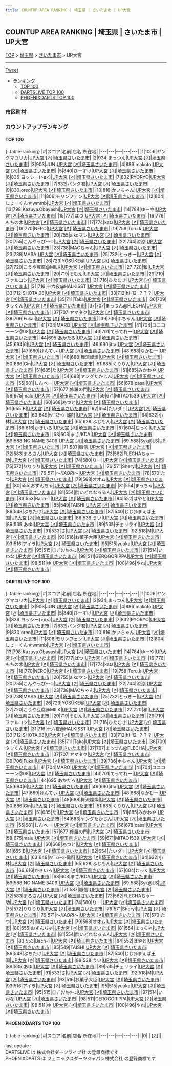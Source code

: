 ```yaml
---
title: COUNTUP AREA RANKING | 埼玉県 | さいたま市 | UP大宮
---
```

## COUNTUP AREA RANKING | 埼玉県 | さいたま市 | UP大宮

[TOP](/darts/rank/) > [埼玉県](/darts/rank/埼玉県/) > [さいたま市](/darts/rank/埼玉県/さいたま市/) > UP大宮

___

<a href="https://twitter.com/share?ref_src=twsrc%5Etfw" data-text="COUNTUP AREA RANKING | 埼玉県さいたま市UP大宮" class="twitter-share-button" data-hashtags="DARTSLIVE,PHOENIXDARTS,darts,ダーツ" data-show-count="false">Tweet</a>

* [ランキング](#カウントアップランキング)
    * [TOP 100](#top-100)
    * [DARTSLIVE TOP 100](#dartslive-top-100)
    * [PHOENIXDARTS TOP 100](#phoenixdarts-top-100)

### 市区町村

<ul>

</ul>

### カウントアップランキング

#### TOP 100



{:.table-ranking}
|#|スコア|名前|店名|所在地|
|---|---|---|---|---|
|1|1006|<span class="rank-name-dl">ヤングマユリカ</span>|<a href="/darts/rank/shops/279e9bc9524fb2ddb21333aee1bd51e4.html">UP大宮</a> <a href="https://search.dartslive.com/jp/shop/279e9bc9524fb2ddb21333aee1bd51e4">[↗]</a>|<a href="/darts/rank/埼玉県/さいたま市">埼玉県さいたま市</a>|
|2|934|<span class="rank-name-dl">まっつん</span>|<a href="/darts/rank/shops/279e9bc9524fb2ddb21333aee1bd51e4.html">UP大宮</a> <a href="https://search.dartslive.com/jp/shop/279e9bc9524fb2ddb21333aee1bd51e4">[↗]</a>|<a href="/darts/rank/埼玉県/さいたま市">埼玉県さいたま市</a>|
|3|903|<span class="rank-name-dl">JUN</span>|<a href="/darts/rank/shops/279e9bc9524fb2ddb21333aee1bd51e4.html">UP大宮</a> <a href="https://search.dartslive.com/jp/shop/279e9bc9524fb2ddb21333aee1bd51e4">[↗]</a>|<a href="/darts/rank/埼玉県/さいたま市">埼玉県さいたま市</a>|
|4|886|<span class="rank-name-dl">makoto</span>|<a href="/darts/rank/shops/279e9bc9524fb2ddb21333aee1bd51e4.html">UP大宮</a> <a href="https://search.dartslive.com/jp/shop/279e9bc9524fb2ddb21333aee1bd51e4">[↗]</a>|<a href="/darts/rank/埼玉県/さいたま市">埼玉県さいたま市</a>|
|5|840|<span class="rank-name-dl">ひーすけ</span>|<a href="/darts/rank/shops/279e9bc9524fb2ddb21333aee1bd51e4.html">UP大宮</a> <a href="https://search.dartslive.com/jp/shop/279e9bc9524fb2ddb21333aee1bd51e4">[↗]</a>|<a href="/darts/rank/埼玉県/さいたま市">埼玉県さいたま市</a>|
|6|836|<span class="rank-name-dl">ヨッシー(&gt;д&lt;)</span>|<a href="/darts/rank/shops/279e9bc9524fb2ddb21333aee1bd51e4.html">UP大宮</a> <a href="https://search.dartslive.com/jp/shop/279e9bc9524fb2ddb21333aee1bd51e4">[↗]</a>|<a href="/darts/rank/埼玉県/さいたま市">埼玉県さいたま市</a>|
|7|832|<span class="rank-name-dl">RYORYO</span>|<a href="/darts/rank/shops/279e9bc9524fb2ddb21333aee1bd51e4.html">UP大宮</a> <a href="https://search.dartslive.com/jp/shop/279e9bc9524fb2ddb21333aee1bd51e4">[↗]</a>|<a href="/darts/rank/埼玉県/さいたま市">埼玉県さいたま市</a>|
|7|832|<span class="rank-name-dl">パンダ君</span>|<a href="/darts/rank/shops/279e9bc9524fb2ddb21333aee1bd51e4.html">UP大宮</a> <a href="https://search.dartslive.com/jp/shop/279e9bc9524fb2ddb21333aee1bd51e4">[↗]</a>|<a href="/darts/rank/埼玉県/さいたま市">埼玉県さいたま市</a>|
|9|830|<span class="rank-name-dl">oreo</span>|<a href="/darts/rank/shops/279e9bc9524fb2ddb21333aee1bd51e4.html">UP大宮</a> <a href="https://search.dartslive.com/jp/shop/279e9bc9524fb2ddb21333aee1bd51e4">[↗]</a>|<a href="/darts/rank/埼玉県/さいたま市">埼玉県さいたま市</a>|
|10|816|<span class="rank-name-dl">かいちゃん</span>|<a href="/darts/rank/shops/279e9bc9524fb2ddb21333aee1bd51e4.html">UP大宮</a> <a href="https://search.dartslive.com/jp/shop/279e9bc9524fb2ddb21333aee1bd51e4">[↗]</a>|<a href="/darts/rank/埼玉県/さいたま市">埼玉県さいたま市</a>|
|11|806|<span class="rank-name-dl">モリンフェン</span>|<a href="/darts/rank/shops/279e9bc9524fb2ddb21333aee1bd51e4.html">UP大宮</a> <a href="https://search.dartslive.com/jp/shop/279e9bc9524fb2ddb21333aee1bd51e4">[↗]</a>|<a href="/darts/rank/埼玉県/さいたま市">埼玉県さいたま市</a>|
|12|804|<span class="rank-name-dl">しょーくん☆wmmb</span>|<a href="/darts/rank/shops/279e9bc9524fb2ddb21333aee1bd51e4.html">UP大宮</a> <a href="https://search.dartslive.com/jp/shop/279e9bc9524fb2ddb21333aee1bd51e4">[↗]</a>|<a href="/darts/rank/埼玉県/さいたま市">埼玉県さいたま市</a>|
|13|798|<span class="rank-name-dl">Kazuya.Obayashi</span>|<a href="/darts/rank/shops/279e9bc9524fb2ddb21333aee1bd51e4.html">UP大宮</a> <a href="https://search.dartslive.com/jp/shop/279e9bc9524fb2ddb21333aee1bd51e4">[↗]</a>|<a href="/darts/rank/埼玉県/さいたま市">埼玉県さいたま市</a>|
|14|784|<span class="rank-name-dl">ゆーや</span>|<a href="/darts/rank/shops/279e9bc9524fb2ddb21333aee1bd51e4.html">UP大宮</a> <a href="https://search.dartslive.com/jp/shop/279e9bc9524fb2ddb21333aee1bd51e4">[↗]</a>|<a href="/darts/rank/埼玉県/さいたま市">埼玉県さいたま市</a>|
|15|777|<span class="rank-name-dl">ばつ</span>|<a href="/darts/rank/shops/279e9bc9524fb2ddb21333aee1bd51e4.html">UP大宮</a> <a href="https://search.dartslive.com/jp/shop/279e9bc9524fb2ddb21333aee1bd51e4">[↗]</a>|<a href="/darts/rank/埼玉県/さいたま市">埼玉県さいたま市</a>|
|16|776|<span class="rank-name-dl">もちの木</span>|<a href="/darts/rank/shops/279e9bc9524fb2ddb21333aee1bd51e4.html">UP大宮</a> <a href="https://search.dartslive.com/jp/shop/279e9bc9524fb2ddb21333aee1bd51e4">[↗]</a>|<a href="/darts/rank/埼玉県/さいたま市">埼玉県さいたま市</a>|
|17|774|<span class="rank-name-dl">kata</span>|<a href="/darts/rank/shops/279e9bc9524fb2ddb21333aee1bd51e4.html">UP大宮</a> <a href="https://search.dartslive.com/jp/shop/279e9bc9524fb2ddb21333aee1bd51e4">[↗]</a>|<a href="/darts/rank/埼玉県/さいたま市">埼玉県さいたま市</a>|
|18|770|<span class="rank-name-dl">NERO</span>|<a href="/darts/rank/shops/279e9bc9524fb2ddb21333aee1bd51e4.html">UP大宮</a> <a href="https://search.dartslive.com/jp/shop/279e9bc9524fb2ddb21333aee1bd51e4">[↗]</a>|<a href="/darts/rank/埼玉県/さいたま市">埼玉県さいたま市</a>|
|19|758|<span class="rank-name-dl">Toru.k</span>|<a href="/darts/rank/shops/279e9bc9524fb2ddb21333aee1bd51e4.html">UP大宮</a> <a href="https://search.dartslive.com/jp/shop/279e9bc9524fb2ddb21333aee1bd51e4">[↗]</a>|<a href="/darts/rank/埼玉県/さいたま市">埼玉県さいたま市</a>|
|20|755|<span class="rank-name-dl">aikoマン</span>|<a href="/darts/rank/shops/279e9bc9524fb2ddb21333aee1bd51e4.html">UP大宮</a> <a href="https://search.dartslive.com/jp/shop/279e9bc9524fb2ddb21333aee1bd51e4">[↗]</a>|<a href="/darts/rank/埼玉県/さいたま市">埼玉県さいたま市</a>|
|20|755|<span class="rank-name-dl">こんやっぴ〜✩</span>|<a href="/darts/rank/shops/279e9bc9524fb2ddb21333aee1bd51e4.html">UP大宮</a> <a href="https://search.dartslive.com/jp/shop/279e9bc9524fb2ddb21333aee1bd51e4">[↗]</a>|<a href="/darts/rank/埼玉県/さいたま市">埼玉県さいたま市</a>|
|22|744|<span class="rank-name-dl">涼涼</span>|<a href="/darts/rank/shops/279e9bc9524fb2ddb21333aee1bd51e4.html">UP大宮</a> <a href="https://search.dartslive.com/jp/shop/279e9bc9524fb2ddb21333aee1bd51e4">[↗]</a>|<a href="/darts/rank/埼玉県/さいたま市">埼玉県さいたま市</a>|
|23|738|<span class="rank-name-dl">MACちゃん</span>|<a href="/darts/rank/shops/279e9bc9524fb2ddb21333aee1bd51e4.html">UP大宮</a> <a href="https://search.dartslive.com/jp/shop/279e9bc9524fb2ddb21333aee1bd51e4">[↗]</a>|<a href="/darts/rank/埼玉県/さいたま市">埼玉県さいたま市</a>|
|23|738|<span class="rank-name-dl">MASA</span>|<a href="/darts/rank/shops/279e9bc9524fb2ddb21333aee1bd51e4.html">UP大宮</a> <a href="https://search.dartslive.com/jp/shop/279e9bc9524fb2ddb21333aee1bd51e4">[↗]</a>|<a href="/darts/rank/埼玉県/さいたま市">埼玉県さいたま市</a>|
|25|732|<span class="rank-name-dl">とっきー</span>|<a href="/darts/rank/shops/279e9bc9524fb2ddb21333aee1bd51e4.html">UP大宮</a> <a href="https://search.dartslive.com/jp/shop/279e9bc9524fb2ddb21333aee1bd51e4">[↗]</a>|<a href="/darts/rank/埼玉県/さいたま市">埼玉県さいたま市</a>|
|26|723|<span class="rank-name-dl">YÖSÜKE@</span>|<a href="/darts/rank/shops/279e9bc9524fb2ddb21333aee1bd51e4.html">UP大宮</a> <a href="https://search.dartslive.com/jp/shop/279e9bc9524fb2ddb21333aee1bd51e4">[↗]</a>|<a href="/darts/rank/埼玉県/さいたま市">埼玉県さいたま市</a>|
|27|720|<span class="rank-name-dl">こうや豆腐@MILK</span>|<a href="/darts/rank/shops/279e9bc9524fb2ddb21333aee1bd51e4.html">UP大宮</a> <a href="https://search.dartslive.com/jp/shop/279e9bc9524fb2ddb21333aee1bd51e4">[↗]</a>|<a href="/darts/rank/埼玉県/さいたま市">埼玉県さいたま市</a>|
|27|720|<span class="rank-name-dl">和</span>|<a href="/darts/rank/shops/279e9bc9524fb2ddb21333aee1bd51e4.html">UP大宮</a> <a href="https://search.dartslive.com/jp/shop/279e9bc9524fb2ddb21333aee1bd51e4">[↗]</a>|<a href="/darts/rank/埼玉県/さいたま市">埼玉県さいたま市</a>|
|29|719|<span class="rank-name-dl">そむん</span>|<a href="/darts/rank/shops/279e9bc9524fb2ddb21333aee1bd51e4.html">UP大宮</a> <a href="https://search.dartslive.com/jp/shop/279e9bc9524fb2ddb21333aee1bd51e4">[↗]</a>|<a href="/darts/rank/埼玉県/さいたま市">埼玉県さいたま市</a>|
|29|719|<span class="rank-name-dl">ファルコン</span>|<a href="/darts/rank/shops/279e9bc9524fb2ddb21333aee1bd51e4.html">UP大宮</a> <a href="https://search.dartslive.com/jp/shop/279e9bc9524fb2ddb21333aee1bd51e4">[↗]</a>|<a href="/darts/rank/埼玉県/さいたま市">埼玉県さいたま市</a>|
|31|716|<span class="rank-name-dl">ひたむき</span>|<a href="/darts/rank/shops/279e9bc9524fb2ddb21333aee1bd51e4.html">UP大宮</a> <a href="https://search.dartslive.com/jp/shop/279e9bc9524fb2ddb21333aee1bd51e4">[↗]</a>|<a href="/darts/rank/埼玉県/さいたま市">埼玉県さいたま市</a>|
|31|716|<span class="rank-name-dl">十六夜@HALKISST</span>|<a href="/darts/rank/shops/279e9bc9524fb2ddb21333aee1bd51e4.html">UP大宮</a> <a href="https://search.dartslive.com/jp/shop/279e9bc9524fb2ddb21333aee1bd51e4">[↗]</a>|<a href="/darts/rank/埼玉県/さいたま市">埼玉県さいたま市</a>|
|33|712|<span class="rank-name-dl">SHOTA.08</span>|<a href="/darts/rank/shops/279e9bc9524fb2ddb21333aee1bd51e4.html">UP大宮</a> <a href="https://search.dartslive.com/jp/shop/279e9bc9524fb2ddb21333aee1bd51e4">[↗]</a>|<a href="/darts/rank/埼玉県/さいたま市">埼玉県さいたま市</a>|
|33|712|<span class="rank-name-dl">hI-12-？？？</span>|<a href="/darts/rank/shops/279e9bc9524fb2ddb21333aee1bd51e4.html">UP大宮</a> <a href="https://search.dartslive.com/jp/shop/279e9bc9524fb2ddb21333aee1bd51e4">[↗]</a>|<a href="/darts/rank/埼玉県/さいたま市">埼玉県さいたま市</a>|
|35|711|<span class="rank-name-dl">Taka</span>|<a href="/darts/rank/shops/279e9bc9524fb2ddb21333aee1bd51e4.html">UP大宮</a> <a href="https://search.dartslive.com/jp/shop/279e9bc9524fb2ddb21333aee1bd51e4">[↗]</a>|<a href="/darts/rank/埼玉県/さいたま市">埼玉県さいたま市</a>|
|36|709|<span class="rank-name-dl">タッくん</span>|<a href="/darts/rank/shops/279e9bc9524fb2ddb21333aee1bd51e4.html">UP大宮</a> <a href="https://search.dartslive.com/jp/shop/279e9bc9524fb2ddb21333aee1bd51e4">[↗]</a>|<a href="/darts/rank/埼玉県/さいたま市">埼玉県さいたま市</a>|
|37|707|<span class="rank-name-dl">まっつん@FLECHA</span>|<a href="/darts/rank/shops/279e9bc9524fb2ddb21333aee1bd51e4.html">UP大宮</a> <a href="https://search.dartslive.com/jp/shop/279e9bc9524fb2ddb21333aee1bd51e4">[↗]</a>|<a href="/darts/rank/埼玉県/さいたま市">埼玉県さいたま市</a>|
|37|707|<span class="rank-name-dl">ヤマタク</span>|<a href="/darts/rank/shops/279e9bc9524fb2ddb21333aee1bd51e4.html">UP大宮</a> <a href="https://search.dartslive.com/jp/shop/279e9bc9524fb2ddb21333aee1bd51e4">[↗]</a>|<a href="/darts/rank/埼玉県/さいたま市">埼玉県さいたま市</a>|
|39|706|<span class="rank-name-dl">Fukai</span>|<a href="/darts/rank/shops/279e9bc9524fb2ddb21333aee1bd51e4.html">UP大宮</a> <a href="https://search.dartslive.com/jp/shop/279e9bc9524fb2ddb21333aee1bd51e4">[↗]</a>|<a href="/darts/rank/埼玉県/さいたま市">埼玉県さいたま市</a>|
|39|706|<span class="rank-name-dl">ホちゃん</span>|<a href="/darts/rank/shops/279e9bc9524fb2ddb21333aee1bd51e4.html">UP大宮</a> <a href="https://search.dartslive.com/jp/shop/279e9bc9524fb2ddb21333aee1bd51e4">[↗]</a>|<a href="/darts/rank/埼玉県/さいたま市">埼玉県さいたま市</a>|
|41|704|<span class="rank-name-dl">MARO</span>|<a href="/darts/rank/shops/279e9bc9524fb2ddb21333aee1bd51e4.html">UP大宮</a> <a href="https://search.dartslive.com/jp/shop/279e9bc9524fb2ddb21333aee1bd51e4">[↗]</a>|<a href="/darts/rank/埼玉県/さいたま市">埼玉県さいたま市</a>|
|41|704|<span class="rank-name-dl">ユニコーーン@08</span>|<a href="/darts/rank/shops/279e9bc9524fb2ddb21333aee1bd51e4.html">UP大宮</a> <a href="https://search.dartslive.com/jp/shop/279e9bc9524fb2ddb21333aee1bd51e4">[↗]</a>|<a href="/darts/rank/埼玉県/さいたま市">埼玉県さいたま市</a>|
|43|701|<span class="rank-name-dl">てってれー</span>|<a href="/darts/rank/shops/279e9bc9524fb2ddb21333aee1bd51e4.html">UP大宮</a> <a href="https://search.dartslive.com/jp/shop/279e9bc9524fb2ddb21333aee1bd51e4">[↗]</a>|<a href="/darts/rank/埼玉県/さいたま市">埼玉県さいたま市</a>|
|44|695|<span class="rank-name-dl">あかたろ</span>|<a href="/darts/rank/shops/279e9bc9524fb2ddb21333aee1bd51e4.html">UP大宮</a> <a href="https://search.dartslive.com/jp/shop/279e9bc9524fb2ddb21333aee1bd51e4">[↗]</a>|<a href="/darts/rank/埼玉県/さいたま市">埼玉県さいたま市</a>|
|45|694|<span class="rank-name-dl">6</span>|<a href="/darts/rank/shops/279e9bc9524fb2ddb21333aee1bd51e4.html">UP大宮</a> <a href="https://search.dartslive.com/jp/shop/279e9bc9524fb2ddb21333aee1bd51e4">[↗]</a>|<a href="/darts/rank/埼玉県/さいたま市">埼玉県さいたま市</a>|
|46|690|<span class="rank-name-dl">itta</span>|<a href="/darts/rank/shops/279e9bc9524fb2ddb21333aee1bd51e4.html">UP大宮</a> <a href="https://search.dartslive.com/jp/shop/279e9bc9524fb2ddb21333aee1bd51e4">[↗]</a>|<a href="/darts/rank/埼玉県/さいたま市">埼玉県さいたま市</a>|
|47|689|<span class="rank-name-dl">けんてぃ</span>|<a href="/darts/rank/shops/279e9bc9524fb2ddb21333aee1bd51e4.html">UP大宮</a> <a href="https://search.dartslive.com/jp/shop/279e9bc9524fb2ddb21333aee1bd51e4">[↗]</a>|<a href="/darts/rank/埼玉県/さいたま市">埼玉県さいたま市</a>|
|48|688|<span class="rank-name-dl">なかむー</span>|<a href="/darts/rank/shops/279e9bc9524fb2ddb21333aee1bd51e4.html">UP大宮</a> <a href="https://search.dartslive.com/jp/shop/279e9bc9524fb2ddb21333aee1bd51e4">[↗]</a>|<a href="/darts/rank/埼玉県/さいたま市">埼玉県さいたま市</a>|
|48|688|<span class="rank-name-dl">舞流燦燦</span>|<a href="/darts/rank/shops/279e9bc9524fb2ddb21333aee1bd51e4.html">UP大宮</a> <a href="https://search.dartslive.com/jp/shop/279e9bc9524fb2ddb21333aee1bd51e4">[↗]</a>|<a href="/darts/rank/埼玉県/さいたま市">埼玉県さいたま市</a>|
|50|686|<span class="rank-name-dl">Gin</span>|<a href="/darts/rank/shops/279e9bc9524fb2ddb21333aee1bd51e4.html">UP大宮</a> <a href="https://search.dartslive.com/jp/shop/279e9bc9524fb2ddb21333aee1bd51e4">[↗]</a>|<a href="/darts/rank/埼玉県/さいたま市">埼玉県さいたま市</a>|
|51|685|<span class="rank-name-dl">くりりん</span>|<a href="/darts/rank/shops/279e9bc9524fb2ddb21333aee1bd51e4.html">UP大宮</a> <a href="https://search.dartslive.com/jp/shop/279e9bc9524fb2ddb21333aee1bd51e4">[↗]</a>|<a href="/darts/rank/埼玉県/さいたま市">埼玉県さいたま市</a>|
|51|685|<span class="rank-name-dl">た</span>|<a href="/darts/rank/shops/279e9bc9524fb2ddb21333aee1bd51e4.html">UP大宮</a> <a href="https://search.dartslive.com/jp/shop/279e9bc9524fb2ddb21333aee1bd51e4">[↗]</a>|<a href="/darts/rank/埼玉県/さいたま市">埼玉県さいたま市</a>|
|51|685|<span class="rank-name-dl">みかわや</span>|<a href="/darts/rank/shops/279e9bc9524fb2ddb21333aee1bd51e4.html">UP大宮</a> <a href="https://search.dartslive.com/jp/shop/279e9bc9524fb2ddb21333aee1bd51e4">[↗]</a>|<a href="/darts/rank/埼玉県/さいたま市">埼玉県さいたま市</a>|
|54|683|<span class="rank-name-dl">ヤングたかじん</span>|<a href="/darts/rank/shops/279e9bc9524fb2ddb21333aee1bd51e4.html">UP大宮</a> <a href="https://search.dartslive.com/jp/shop/279e9bc9524fb2ddb21333aee1bd51e4">[↗]</a>|<a href="/darts/rank/埼玉県/さいたま市">埼玉県さいたま市</a>|
|55|681|<span class="rank-name-dl">しんべー</span>|<a href="/darts/rank/shops/279e9bc9524fb2ddb21333aee1bd51e4.html">UP大宮</a> <a href="https://search.dartslive.com/jp/shop/279e9bc9524fb2ddb21333aee1bd51e4">[↗]</a>|<a href="/darts/rank/埼玉県/さいたま市">埼玉県さいたま市</a>|
|56|678|<span class="rank-name-dl">casai</span>|<a href="/darts/rank/shops/279e9bc9524fb2ddb21333aee1bd51e4.html">UP大宮</a> <a href="https://search.dartslive.com/jp/shop/279e9bc9524fb2ddb21333aee1bd51e4">[↗]</a>|<a href="/darts/rank/埼玉県/さいたま市">埼玉県さいたま市</a>|
|57|677|<span class="rank-name-dl">修羅の門</span>|<a href="/darts/rank/shops/279e9bc9524fb2ddb21333aee1bd51e4.html">UP大宮</a> <a href="https://search.dartslive.com/jp/shop/279e9bc9524fb2ddb21333aee1bd51e4">[↗]</a>|<a href="/darts/rank/埼玉県/さいたま市">埼玉県さいたま市</a>|
|58|675|<span class="rank-name-dl">malu</span>|<a href="/darts/rank/shops/279e9bc9524fb2ddb21333aee1bd51e4.html">UP大宮</a> <a href="https://search.dartslive.com/jp/shop/279e9bc9524fb2ddb21333aee1bd51e4">[↗]</a>|<a href="/darts/rank/埼玉県/さいたま市">埼玉県さいたま市</a>|
|59|671|<span class="rank-name-dl">MITAO1539</span>|<a href="/darts/rank/shops/279e9bc9524fb2ddb21333aee1bd51e4.html">UP大宮</a> <a href="https://search.dartslive.com/jp/shop/279e9bc9524fb2ddb21333aee1bd51e4">[↗]</a>|<a href="/darts/rank/埼玉県/さいたま市">埼玉県さいたま市</a>|
|60|668|<span class="rank-name-dl">あつと</span>|<a href="/darts/rank/shops/279e9bc9524fb2ddb21333aee1bd51e4.html">UP大宮</a> <a href="https://search.dartslive.com/jp/shop/279e9bc9524fb2ddb21333aee1bd51e4">[↗]</a>|<a href="/darts/rank/埼玉県/さいたま市">埼玉県さいたま市</a>|
|61|655|<span class="rank-name-dl">B</span>|<a href="/darts/rank/shops/279e9bc9524fb2ddb21333aee1bd51e4.html">UP大宮</a> <a href="https://search.dartslive.com/jp/shop/279e9bc9524fb2ddb21333aee1bd51e4">[↗]</a>|<a href="/darts/rank/埼玉県/さいたま市">埼玉県さいたま市</a>|
|62|654|<span class="rank-name-dl">たいダ！</span>|<a href="/darts/rank/shops/279e9bc9524fb2ddb21333aee1bd51e4.html">UP大宮</a> <a href="https://search.dartslive.com/jp/shop/279e9bc9524fb2ddb21333aee1bd51e4">[↗]</a>|<a href="/darts/rank/埼玉県/さいたま市">埼玉県さいたま市</a>|
|63|649|<span class="rank-name-dl">ｾﾊﾞｽﾁｬﾝ-酩酊</span>|<a href="/darts/rank/shops/279e9bc9524fb2ddb21333aee1bd51e4.html">UP大宮</a> <a href="https://search.dartslive.com/jp/shop/279e9bc9524fb2ddb21333aee1bd51e4">[↗]</a>|<a href="/darts/rank/埼玉県/さいたま市">埼玉県さいたま市</a>|
|64|632|<span class="rank-name-dl">小林</span>|<a href="/darts/rank/shops/279e9bc9524fb2ddb21333aee1bd51e4.html">UP大宮</a> <a href="https://search.dartslive.com/jp/shop/279e9bc9524fb2ddb21333aee1bd51e4">[↗]</a>|<a href="/darts/rank/埼玉県/さいたま市">埼玉県さいたま市</a>|
|65|628|<span class="rank-name-dl">ふじもん</span>|<a href="/darts/rank/shops/279e9bc9524fb2ddb21333aee1bd51e4.html">UP大宮</a> <a href="https://search.dartslive.com/jp/shop/279e9bc9524fb2ddb21333aee1bd51e4">[↗]</a>|<a href="/darts/rank/埼玉県/さいたま市">埼玉県さいたま市</a>|
|66|616|<span class="rank-name-dl">かきいろ</span>|<a href="/darts/rank/shops/279e9bc9524fb2ddb21333aee1bd51e4.html">UP大宮</a> <a href="https://search.dartslive.com/jp/shop/279e9bc9524fb2ddb21333aee1bd51e4">[↗]</a>|<a href="/darts/rank/埼玉県/さいたま市">埼玉県さいたま市</a>|
|67|604|<span class="rank-name-dl">むっく</span>|<a href="/darts/rank/shops/279e9bc9524fb2ddb21333aee1bd51e4.html">UP大宮</a> <a href="https://search.dartslive.com/jp/shop/279e9bc9524fb2ddb21333aee1bd51e4">[↗]</a>|<a href="/darts/rank/埼玉県/さいたま市">埼玉県さいたま市</a>|
|68|603|<span class="rank-name-dl">まさ/KDA</span>|<a href="/darts/rank/shops/279e9bc9524fb2ddb21333aee1bd51e4.html">UP大宮</a> <a href="https://search.dartslive.com/jp/shop/279e9bc9524fb2ddb21333aee1bd51e4">[↗]</a>|<a href="/darts/rank/埼玉県/さいたま市">埼玉県さいたま市</a>|
|69|588|<span class="rank-name-dl">NO NAME 3409</span>|<a href="/darts/rank/shops/279e9bc9524fb2ddb21333aee1bd51e4.html">UP大宮</a> <a href="https://search.dartslive.com/jp/shop/279e9bc9524fb2ddb21333aee1bd51e4">[↗]</a>|<a href="/darts/rank/埼玉県/さいたま市">埼玉県さいたま市</a>|
|69|588|<span class="rank-name-dl">Syk@LS</span>|<a href="/darts/rank/shops/279e9bc9524fb2ddb21333aee1bd51e4.html">UP大宮</a> <a href="https://search.dartslive.com/jp/shop/279e9bc9524fb2ddb21333aee1bd51e4">[↗]</a>|<a href="/darts/rank/埼玉県/さいたま市">埼玉県さいたま市</a>|
|71|587|<span class="rank-name-dl">糠信</span>|<a href="/darts/rank/shops/279e9bc9524fb2ddb21333aee1bd51e4.html">UP大宮</a> <a href="https://search.dartslive.com/jp/shop/279e9bc9524fb2ddb21333aee1bd51e4">[↗]</a>|<a href="/darts/rank/埼玉県/さいたま市">埼玉県さいたま市</a>|
|72|583|<span class="rank-name-dl">まろさん</span>|<a href="/darts/rank/shops/279e9bc9524fb2ddb21333aee1bd51e4.html">UP大宮</a> <a href="https://search.dartslive.com/jp/shop/279e9bc9524fb2ddb21333aee1bd51e4">[↗]</a>|<a href="/darts/rank/埼玉県/さいたま市">埼玉県さいたま市</a>|
|73|582|<span class="rank-name-dl">FLECHAちゃー助</span>|<a href="/darts/rank/shops/279e9bc9524fb2ddb21333aee1bd51e4.html">UP大宮</a> <a href="https://search.dartslive.com/jp/shop/279e9bc9524fb2ddb21333aee1bd51e4">[↗]</a>|<a href="/darts/rank/埼玉県/さいたま市">埼玉県さいたま市</a>|
|74|580|<span class="rank-name-dl">りー</span>|<a href="/darts/rank/shops/279e9bc9524fb2ddb21333aee1bd51e4.html">UP大宮</a> <a href="https://search.dartslive.com/jp/shop/279e9bc9524fb2ddb21333aee1bd51e4">[↗]</a>|<a href="/darts/rank/埼玉県/さいたま市">埼玉県さいたま市</a>|
|75|572|<span class="rank-name-dl">りりりり</span>|<a href="/darts/rank/shops/279e9bc9524fb2ddb21333aee1bd51e4.html">UP大宮</a> <a href="https://search.dartslive.com/jp/shop/279e9bc9524fb2ddb21333aee1bd51e4">[↗]</a>|<a href="/darts/rank/埼玉県/さいたま市">埼玉県さいたま市</a>|
|76|571|<span class="rank-name-dl">Sheryl</span>|<a href="/darts/rank/shops/279e9bc9524fb2ddb21333aee1bd51e4.html">UP大宮</a> <a href="https://search.dartslive.com/jp/shop/279e9bc9524fb2ddb21333aee1bd51e4">[↗]</a>|<a href="/darts/rank/埼玉県/さいたま市">埼玉県さいたま市</a>|
|76|571|<span class="rank-name-dl">～*KAORI*～</span>|<a href="/darts/rank/shops/279e9bc9524fb2ddb21333aee1bd51e4.html">UP大宮</a> <a href="https://search.dartslive.com/jp/shop/279e9bc9524fb2ddb21333aee1bd51e4">[↗]</a>|<a href="/darts/rank/埼玉県/さいたま市">埼玉県さいたま市</a>|
|78|570|<span class="rank-name-dl">たつ</span>|<a href="/darts/rank/shops/279e9bc9524fb2ddb21333aee1bd51e4.html">UP大宮</a> <a href="https://search.dartslive.com/jp/shop/279e9bc9524fb2ddb21333aee1bd51e4">[↗]</a>|<a href="/darts/rank/埼玉県/さいたま市">埼玉県さいたま市</a>|
|79|568|<span class="rank-name-dl">オオム</span>|<a href="/darts/rank/shops/279e9bc9524fb2ddb21333aee1bd51e4.html">UP大宮</a> <a href="https://search.dartslive.com/jp/shop/279e9bc9524fb2ddb21333aee1bd51e4">[↗]</a>|<a href="/darts/rank/埼玉県/さいたま市">埼玉県さいたま市</a>|
|80|555|<span class="rank-name-dl">おずんちゃ</span>|<a href="/darts/rank/shops/279e9bc9524fb2ddb21333aee1bd51e4.html">UP大宮</a> <a href="https://search.dartslive.com/jp/shop/279e9bc9524fb2ddb21333aee1bd51e4">[↗]</a>|<a href="/darts/rank/埼玉県/さいたま市">埼玉県さいたま市</a>|
|81|554|<span class="rank-name-dl">まっちゃ</span>|<a href="/darts/rank/shops/279e9bc9524fb2ddb21333aee1bd51e4.html">UP大宮</a> <a href="https://search.dartslive.com/jp/shop/279e9bc9524fb2ddb21333aee1bd51e4">[↗]</a>|<a href="/darts/rank/埼玉県/さいたま市">埼玉県さいたま市</a>|
|81|554|<span class="rank-name-dl">酔いどれなるるん</span>|<a href="/darts/rank/shops/279e9bc9524fb2ddb21333aee1bd51e4.html">UP大宮</a> <a href="https://search.dartslive.com/jp/shop/279e9bc9524fb2ddb21333aee1bd51e4">[↗]</a>|<a href="/darts/rank/埼玉県/さいたま市">埼玉県さいたま市</a>|
|83|553|<span class="rank-name-dl">Bach-T</span>|<a href="/darts/rank/shops/279e9bc9524fb2ddb21333aee1bd51e4.html">UP大宮</a> <a href="https://search.dartslive.com/jp/shop/279e9bc9524fb2ddb21333aee1bd51e4">[↗]</a>|<a href="/darts/rank/埼玉県/さいたま市">埼玉県さいたま市</a>|
|84|552|<span class="rank-name-dl">はやと</span>|<a href="/darts/rank/shops/279e9bc9524fb2ddb21333aee1bd51e4.html">UP大宮</a> <a href="https://search.dartslive.com/jp/shop/279e9bc9524fb2ddb21333aee1bd51e4">[↗]</a>|<a href="/darts/rank/埼玉県/さいたま市">埼玉県さいたま市</a>|
|85|549|<span class="rank-name-dl">TAISHI</span>|<a href="/darts/rank/shops/279e9bc9524fb2ddb21333aee1bd51e4.html">UP大宮</a> <a href="https://search.dartslive.com/jp/shop/279e9bc9524fb2ddb21333aee1bd51e4">[↗]</a>|<a href="/darts/rank/埼玉県/さいたま市">埼玉県さいたま市</a>|
|86|548|<span class="rank-name-dl">ぶちたけ</span>|<a href="/darts/rank/shops/279e9bc9524fb2ddb21333aee1bd51e4.html">UP大宮</a> <a href="https://search.dartslive.com/jp/shop/279e9bc9524fb2ddb21333aee1bd51e4">[↗]</a>|<a href="/darts/rank/埼玉県/さいたま市">埼玉県さいたま市</a>|
|87|540|<span class="rank-name-dl">じじ@まえば王国</span>|<a href="/darts/rank/shops/279e9bc9524fb2ddb21333aee1bd51e4.html">UP大宮</a> <a href="https://search.dartslive.com/jp/shop/279e9bc9524fb2ddb21333aee1bd51e4">[↗]</a>|<a href="/darts/rank/埼玉県/さいたま市">埼玉県さいたま市</a>|
|88|538|<span class="rank-name-dl">うい</span>|<a href="/darts/rank/shops/279e9bc9524fb2ddb21333aee1bd51e4.html">UP大宮</a> <a href="https://search.dartslive.com/jp/shop/279e9bc9524fb2ddb21333aee1bd51e4">[↗]</a>|<a href="/darts/rank/埼玉県/さいたま市">埼玉県さいたま市</a>|
|89|535|<span class="rank-name-dl">あゆ</span>|<a href="/darts/rank/shops/279e9bc9524fb2ddb21333aee1bd51e4.html">UP大宮</a> <a href="https://search.dartslive.com/jp/shop/279e9bc9524fb2ddb21333aee1bd51e4">[↗]</a>|<a href="/darts/rank/埼玉県/さいたま市">埼玉県さいたま市</a>|
|89|535|<span class="rank-name-dl">チェリライ</span>|<a href="/darts/rank/shops/279e9bc9524fb2ddb21333aee1bd51e4.html">UP大宮</a> <a href="https://search.dartslive.com/jp/shop/279e9bc9524fb2ddb21333aee1bd51e4">[↗]</a>|<a href="/darts/rank/埼玉県/さいたま市">埼玉県さいたま市</a>|
|91|533|<span class="rank-name-dl">さ</span>|<a href="/darts/rank/shops/279e9bc9524fb2ddb21333aee1bd51e4.html">UP大宮</a> <a href="https://search.dartslive.com/jp/shop/279e9bc9524fb2ddb21333aee1bd51e4">[↗]</a>|<a href="/darts/rank/埼玉県/さいたま市">埼玉県さいたま市</a>|
|92|518|<span class="rank-name-dl">M</span>|<a href="/darts/rank/shops/279e9bc9524fb2ddb21333aee1bd51e4.html">UP大宮</a> <a href="https://search.dartslive.com/jp/shop/279e9bc9524fb2ddb21333aee1bd51e4">[↗]</a>|<a href="/darts/rank/埼玉県/さいたま市">埼玉県さいたま市</a>|
|93|516|<span class="rank-name-dl">お菓子大臣</span>|<a href="/darts/rank/shops/279e9bc9524fb2ddb21333aee1bd51e4.html">UP大宮</a> <a href="https://search.dartslive.com/jp/shop/279e9bc9524fb2ddb21333aee1bd51e4">[↗]</a>|<a href="/darts/rank/埼玉県/さいたま市">埼玉県さいたま市</a>|
|93|516|<span class="rank-name-dl">アイラ</span>|<a href="/darts/rank/shops/279e9bc9524fb2ddb21333aee1bd51e4.html">UP大宮</a> <a href="https://search.dartslive.com/jp/shop/279e9bc9524fb2ddb21333aee1bd51e4">[↗]</a>|<a href="/darts/rank/埼玉県/さいたま市">埼玉県さいたま市</a>|
|95|515|<span class="rank-name-dl">yuuka</span>|<a href="/darts/rank/shops/279e9bc9524fb2ddb21333aee1bd51e4.html">UP大宮</a> <a href="https://search.dartslive.com/jp/shop/279e9bc9524fb2ddb21333aee1bd51e4">[↗]</a>|<a href="/darts/rank/埼玉県/さいたま市">埼玉県さいたま市</a>|
|95|515|<span class="rank-name-dl">◎ﾌﾞﾀﾉｶｯｸｰﾆ</span>|<a href="/darts/rank/shops/279e9bc9524fb2ddb21333aee1bd51e4.html">UP大宮</a> <a href="https://search.dartslive.com/jp/shop/279e9bc9524fb2ddb21333aee1bd51e4">[↗]</a>|<a href="/darts/rank/埼玉県/さいたま市">埼玉県さいたま市</a>|
|97|514|<span class="rank-name-dl">いわな</span>|<a href="/darts/rank/shops/279e9bc9524fb2ddb21333aee1bd51e4.html">UP大宮</a> <a href="https://search.dartslive.com/jp/shop/279e9bc9524fb2ddb21333aee1bd51e4">[↗]</a>|<a href="/darts/rank/埼玉県/さいたま市">埼玉県さいたま市</a>|
|98|511|<span class="rank-name-dl">GEROGORIPPA</span>|<a href="/darts/rank/shops/279e9bc9524fb2ddb21333aee1bd51e4.html">UP大宮</a> <a href="https://search.dartslive.com/jp/shop/279e9bc9524fb2ddb21333aee1bd51e4">[↗]</a>|<a href="/darts/rank/埼玉県/さいたま市">埼玉県さいたま市</a>|
|98|511|<span class="rank-name-dl">ゆ</span>|<a href="/darts/rank/shops/279e9bc9524fb2ddb21333aee1bd51e4.html">UP大宮</a> <a href="https://search.dartslive.com/jp/shop/279e9bc9524fb2ddb21333aee1bd51e4">[↗]</a>|<a href="/darts/rank/埼玉県/さいたま市">埼玉県さいたま市</a>|
|100|496|<span class="rank-name-dl">やね</span>|<a href="/darts/rank/shops/279e9bc9524fb2ddb21333aee1bd51e4.html">UP大宮</a> <a href="https://search.dartslive.com/jp/shop/279e9bc9524fb2ddb21333aee1bd51e4">[↗]</a>|<a href="/darts/rank/埼玉県/さいたま市">埼玉県さいたま市</a>|


#### DARTSLIVE TOP 100



{:.table-ranking}
|#|スコア|名前|店名|所在地|
|---|---|---|---|---|
|1|1006|<span class="rank-name-dl">ヤングマユリカ</span>|<a href="/darts/rank/shops/279e9bc9524fb2ddb21333aee1bd51e4.html">UP大宮</a> <a href="https://search.dartslive.com/jp/shop/279e9bc9524fb2ddb21333aee1bd51e4">[↗]</a>|<a href="/darts/rank/埼玉県/さいたま市">埼玉県さいたま市</a>|
|2|934|<span class="rank-name-dl">まっつん</span>|<a href="/darts/rank/shops/279e9bc9524fb2ddb21333aee1bd51e4.html">UP大宮</a> <a href="https://search.dartslive.com/jp/shop/279e9bc9524fb2ddb21333aee1bd51e4">[↗]</a>|<a href="/darts/rank/埼玉県/さいたま市">埼玉県さいたま市</a>|
|3|903|<span class="rank-name-dl">JUN</span>|<a href="/darts/rank/shops/279e9bc9524fb2ddb21333aee1bd51e4.html">UP大宮</a> <a href="https://search.dartslive.com/jp/shop/279e9bc9524fb2ddb21333aee1bd51e4">[↗]</a>|<a href="/darts/rank/埼玉県/さいたま市">埼玉県さいたま市</a>|
|4|886|<span class="rank-name-dl">makoto</span>|<a href="/darts/rank/shops/279e9bc9524fb2ddb21333aee1bd51e4.html">UP大宮</a> <a href="https://search.dartslive.com/jp/shop/279e9bc9524fb2ddb21333aee1bd51e4">[↗]</a>|<a href="/darts/rank/埼玉県/さいたま市">埼玉県さいたま市</a>|
|5|840|<span class="rank-name-dl">ひーすけ</span>|<a href="/darts/rank/shops/279e9bc9524fb2ddb21333aee1bd51e4.html">UP大宮</a> <a href="https://search.dartslive.com/jp/shop/279e9bc9524fb2ddb21333aee1bd51e4">[↗]</a>|<a href="/darts/rank/埼玉県/さいたま市">埼玉県さいたま市</a>|
|6|836|<span class="rank-name-dl">ヨッシー(&gt;д&lt;)</span>|<a href="/darts/rank/shops/279e9bc9524fb2ddb21333aee1bd51e4.html">UP大宮</a> <a href="https://search.dartslive.com/jp/shop/279e9bc9524fb2ddb21333aee1bd51e4">[↗]</a>|<a href="/darts/rank/埼玉県/さいたま市">埼玉県さいたま市</a>|
|7|832|<span class="rank-name-dl">RYORYO</span>|<a href="/darts/rank/shops/279e9bc9524fb2ddb21333aee1bd51e4.html">UP大宮</a> <a href="https://search.dartslive.com/jp/shop/279e9bc9524fb2ddb21333aee1bd51e4">[↗]</a>|<a href="/darts/rank/埼玉県/さいたま市">埼玉県さいたま市</a>|
|7|832|<span class="rank-name-dl">パンダ君</span>|<a href="/darts/rank/shops/279e9bc9524fb2ddb21333aee1bd51e4.html">UP大宮</a> <a href="https://search.dartslive.com/jp/shop/279e9bc9524fb2ddb21333aee1bd51e4">[↗]</a>|<a href="/darts/rank/埼玉県/さいたま市">埼玉県さいたま市</a>|
|9|830|<span class="rank-name-dl">oreo</span>|<a href="/darts/rank/shops/279e9bc9524fb2ddb21333aee1bd51e4.html">UP大宮</a> <a href="https://search.dartslive.com/jp/shop/279e9bc9524fb2ddb21333aee1bd51e4">[↗]</a>|<a href="/darts/rank/埼玉県/さいたま市">埼玉県さいたま市</a>|
|10|816|<span class="rank-name-dl">かいちゃん</span>|<a href="/darts/rank/shops/279e9bc9524fb2ddb21333aee1bd51e4.html">UP大宮</a> <a href="https://search.dartslive.com/jp/shop/279e9bc9524fb2ddb21333aee1bd51e4">[↗]</a>|<a href="/darts/rank/埼玉県/さいたま市">埼玉県さいたま市</a>|
|11|806|<span class="rank-name-dl">モリンフェン</span>|<a href="/darts/rank/shops/279e9bc9524fb2ddb21333aee1bd51e4.html">UP大宮</a> <a href="https://search.dartslive.com/jp/shop/279e9bc9524fb2ddb21333aee1bd51e4">[↗]</a>|<a href="/darts/rank/埼玉県/さいたま市">埼玉県さいたま市</a>|
|12|804|<span class="rank-name-dl">しょーくん☆wmmb</span>|<a href="/darts/rank/shops/279e9bc9524fb2ddb21333aee1bd51e4.html">UP大宮</a> <a href="https://search.dartslive.com/jp/shop/279e9bc9524fb2ddb21333aee1bd51e4">[↗]</a>|<a href="/darts/rank/埼玉県/さいたま市">埼玉県さいたま市</a>|
|13|798|<span class="rank-name-dl">Kazuya.Obayashi</span>|<a href="/darts/rank/shops/279e9bc9524fb2ddb21333aee1bd51e4.html">UP大宮</a> <a href="https://search.dartslive.com/jp/shop/279e9bc9524fb2ddb21333aee1bd51e4">[↗]</a>|<a href="/darts/rank/埼玉県/さいたま市">埼玉県さいたま市</a>|
|14|784|<span class="rank-name-dl">ゆーや</span>|<a href="/darts/rank/shops/279e9bc9524fb2ddb21333aee1bd51e4.html">UP大宮</a> <a href="https://search.dartslive.com/jp/shop/279e9bc9524fb2ddb21333aee1bd51e4">[↗]</a>|<a href="/darts/rank/埼玉県/さいたま市">埼玉県さいたま市</a>|
|15|777|<span class="rank-name-dl">ばつ</span>|<a href="/darts/rank/shops/279e9bc9524fb2ddb21333aee1bd51e4.html">UP大宮</a> <a href="https://search.dartslive.com/jp/shop/279e9bc9524fb2ddb21333aee1bd51e4">[↗]</a>|<a href="/darts/rank/埼玉県/さいたま市">埼玉県さいたま市</a>|
|16|776|<span class="rank-name-dl">もちの木</span>|<a href="/darts/rank/shops/279e9bc9524fb2ddb21333aee1bd51e4.html">UP大宮</a> <a href="https://search.dartslive.com/jp/shop/279e9bc9524fb2ddb21333aee1bd51e4">[↗]</a>|<a href="/darts/rank/埼玉県/さいたま市">埼玉県さいたま市</a>|
|17|774|<span class="rank-name-dl">kata</span>|<a href="/darts/rank/shops/279e9bc9524fb2ddb21333aee1bd51e4.html">UP大宮</a> <a href="https://search.dartslive.com/jp/shop/279e9bc9524fb2ddb21333aee1bd51e4">[↗]</a>|<a href="/darts/rank/埼玉県/さいたま市">埼玉県さいたま市</a>|
|18|770|<span class="rank-name-dl">NERO</span>|<a href="/darts/rank/shops/279e9bc9524fb2ddb21333aee1bd51e4.html">UP大宮</a> <a href="https://search.dartslive.com/jp/shop/279e9bc9524fb2ddb21333aee1bd51e4">[↗]</a>|<a href="/darts/rank/埼玉県/さいたま市">埼玉県さいたま市</a>|
|19|758|<span class="rank-name-dl">Toru.k</span>|<a href="/darts/rank/shops/279e9bc9524fb2ddb21333aee1bd51e4.html">UP大宮</a> <a href="https://search.dartslive.com/jp/shop/279e9bc9524fb2ddb21333aee1bd51e4">[↗]</a>|<a href="/darts/rank/埼玉県/さいたま市">埼玉県さいたま市</a>|
|20|755|<span class="rank-name-dl">aikoマン</span>|<a href="/darts/rank/shops/279e9bc9524fb2ddb21333aee1bd51e4.html">UP大宮</a> <a href="https://search.dartslive.com/jp/shop/279e9bc9524fb2ddb21333aee1bd51e4">[↗]</a>|<a href="/darts/rank/埼玉県/さいたま市">埼玉県さいたま市</a>|
|20|755|<span class="rank-name-dl">こんやっぴ〜✩</span>|<a href="/darts/rank/shops/279e9bc9524fb2ddb21333aee1bd51e4.html">UP大宮</a> <a href="https://search.dartslive.com/jp/shop/279e9bc9524fb2ddb21333aee1bd51e4">[↗]</a>|<a href="/darts/rank/埼玉県/さいたま市">埼玉県さいたま市</a>|
|22|744|<span class="rank-name-dl">涼涼</span>|<a href="/darts/rank/shops/279e9bc9524fb2ddb21333aee1bd51e4.html">UP大宮</a> <a href="https://search.dartslive.com/jp/shop/279e9bc9524fb2ddb21333aee1bd51e4">[↗]</a>|<a href="/darts/rank/埼玉県/さいたま市">埼玉県さいたま市</a>|
|23|738|<span class="rank-name-dl">MACちゃん</span>|<a href="/darts/rank/shops/279e9bc9524fb2ddb21333aee1bd51e4.html">UP大宮</a> <a href="https://search.dartslive.com/jp/shop/279e9bc9524fb2ddb21333aee1bd51e4">[↗]</a>|<a href="/darts/rank/埼玉県/さいたま市">埼玉県さいたま市</a>|
|23|738|<span class="rank-name-dl">MASA</span>|<a href="/darts/rank/shops/279e9bc9524fb2ddb21333aee1bd51e4.html">UP大宮</a> <a href="https://search.dartslive.com/jp/shop/279e9bc9524fb2ddb21333aee1bd51e4">[↗]</a>|<a href="/darts/rank/埼玉県/さいたま市">埼玉県さいたま市</a>|
|25|732|<span class="rank-name-dl">とっきー</span>|<a href="/darts/rank/shops/279e9bc9524fb2ddb21333aee1bd51e4.html">UP大宮</a> <a href="https://search.dartslive.com/jp/shop/279e9bc9524fb2ddb21333aee1bd51e4">[↗]</a>|<a href="/darts/rank/埼玉県/さいたま市">埼玉県さいたま市</a>|
|26|723|<span class="rank-name-dl">YÖSÜKE@</span>|<a href="/darts/rank/shops/279e9bc9524fb2ddb21333aee1bd51e4.html">UP大宮</a> <a href="https://search.dartslive.com/jp/shop/279e9bc9524fb2ddb21333aee1bd51e4">[↗]</a>|<a href="/darts/rank/埼玉県/さいたま市">埼玉県さいたま市</a>|
|27|720|<span class="rank-name-dl">こうや豆腐@MILK</span>|<a href="/darts/rank/shops/279e9bc9524fb2ddb21333aee1bd51e4.html">UP大宮</a> <a href="https://search.dartslive.com/jp/shop/279e9bc9524fb2ddb21333aee1bd51e4">[↗]</a>|<a href="/darts/rank/埼玉県/さいたま市">埼玉県さいたま市</a>|
|27|720|<span class="rank-name-dl">和</span>|<a href="/darts/rank/shops/279e9bc9524fb2ddb21333aee1bd51e4.html">UP大宮</a> <a href="https://search.dartslive.com/jp/shop/279e9bc9524fb2ddb21333aee1bd51e4">[↗]</a>|<a href="/darts/rank/埼玉県/さいたま市">埼玉県さいたま市</a>|
|29|719|<span class="rank-name-dl">そむん</span>|<a href="/darts/rank/shops/279e9bc9524fb2ddb21333aee1bd51e4.html">UP大宮</a> <a href="https://search.dartslive.com/jp/shop/279e9bc9524fb2ddb21333aee1bd51e4">[↗]</a>|<a href="/darts/rank/埼玉県/さいたま市">埼玉県さいたま市</a>|
|29|719|<span class="rank-name-dl">ファルコン</span>|<a href="/darts/rank/shops/279e9bc9524fb2ddb21333aee1bd51e4.html">UP大宮</a> <a href="https://search.dartslive.com/jp/shop/279e9bc9524fb2ddb21333aee1bd51e4">[↗]</a>|<a href="/darts/rank/埼玉県/さいたま市">埼玉県さいたま市</a>|
|31|716|<span class="rank-name-dl">ひたむき</span>|<a href="/darts/rank/shops/279e9bc9524fb2ddb21333aee1bd51e4.html">UP大宮</a> <a href="https://search.dartslive.com/jp/shop/279e9bc9524fb2ddb21333aee1bd51e4">[↗]</a>|<a href="/darts/rank/埼玉県/さいたま市">埼玉県さいたま市</a>|
|31|716|<span class="rank-name-dl">十六夜@HALKISST</span>|<a href="/darts/rank/shops/279e9bc9524fb2ddb21333aee1bd51e4.html">UP大宮</a> <a href="https://search.dartslive.com/jp/shop/279e9bc9524fb2ddb21333aee1bd51e4">[↗]</a>|<a href="/darts/rank/埼玉県/さいたま市">埼玉県さいたま市</a>|
|33|712|<span class="rank-name-dl">SHOTA.08</span>|<a href="/darts/rank/shops/279e9bc9524fb2ddb21333aee1bd51e4.html">UP大宮</a> <a href="https://search.dartslive.com/jp/shop/279e9bc9524fb2ddb21333aee1bd51e4">[↗]</a>|<a href="/darts/rank/埼玉県/さいたま市">埼玉県さいたま市</a>|
|33|712|<span class="rank-name-dl">hI-12-？？？</span>|<a href="/darts/rank/shops/279e9bc9524fb2ddb21333aee1bd51e4.html">UP大宮</a> <a href="https://search.dartslive.com/jp/shop/279e9bc9524fb2ddb21333aee1bd51e4">[↗]</a>|<a href="/darts/rank/埼玉県/さいたま市">埼玉県さいたま市</a>|
|35|711|<span class="rank-name-dl">Taka</span>|<a href="/darts/rank/shops/279e9bc9524fb2ddb21333aee1bd51e4.html">UP大宮</a> <a href="https://search.dartslive.com/jp/shop/279e9bc9524fb2ddb21333aee1bd51e4">[↗]</a>|<a href="/darts/rank/埼玉県/さいたま市">埼玉県さいたま市</a>|
|36|709|<span class="rank-name-dl">タッくん</span>|<a href="/darts/rank/shops/279e9bc9524fb2ddb21333aee1bd51e4.html">UP大宮</a> <a href="https://search.dartslive.com/jp/shop/279e9bc9524fb2ddb21333aee1bd51e4">[↗]</a>|<a href="/darts/rank/埼玉県/さいたま市">埼玉県さいたま市</a>|
|37|707|<span class="rank-name-dl">まっつん@FLECHA</span>|<a href="/darts/rank/shops/279e9bc9524fb2ddb21333aee1bd51e4.html">UP大宮</a> <a href="https://search.dartslive.com/jp/shop/279e9bc9524fb2ddb21333aee1bd51e4">[↗]</a>|<a href="/darts/rank/埼玉県/さいたま市">埼玉県さいたま市</a>|
|37|707|<span class="rank-name-dl">ヤマタク</span>|<a href="/darts/rank/shops/279e9bc9524fb2ddb21333aee1bd51e4.html">UP大宮</a> <a href="https://search.dartslive.com/jp/shop/279e9bc9524fb2ddb21333aee1bd51e4">[↗]</a>|<a href="/darts/rank/埼玉県/さいたま市">埼玉県さいたま市</a>|
|39|706|<span class="rank-name-dl">Fukai</span>|<a href="/darts/rank/shops/279e9bc9524fb2ddb21333aee1bd51e4.html">UP大宮</a> <a href="https://search.dartslive.com/jp/shop/279e9bc9524fb2ddb21333aee1bd51e4">[↗]</a>|<a href="/darts/rank/埼玉県/さいたま市">埼玉県さいたま市</a>|
|39|706|<span class="rank-name-dl">ホちゃん</span>|<a href="/darts/rank/shops/279e9bc9524fb2ddb21333aee1bd51e4.html">UP大宮</a> <a href="https://search.dartslive.com/jp/shop/279e9bc9524fb2ddb21333aee1bd51e4">[↗]</a>|<a href="/darts/rank/埼玉県/さいたま市">埼玉県さいたま市</a>|
|41|704|<span class="rank-name-dl">MARO</span>|<a href="/darts/rank/shops/279e9bc9524fb2ddb21333aee1bd51e4.html">UP大宮</a> <a href="https://search.dartslive.com/jp/shop/279e9bc9524fb2ddb21333aee1bd51e4">[↗]</a>|<a href="/darts/rank/埼玉県/さいたま市">埼玉県さいたま市</a>|
|41|704|<span class="rank-name-dl">ユニコーーン@08</span>|<a href="/darts/rank/shops/279e9bc9524fb2ddb21333aee1bd51e4.html">UP大宮</a> <a href="https://search.dartslive.com/jp/shop/279e9bc9524fb2ddb21333aee1bd51e4">[↗]</a>|<a href="/darts/rank/埼玉県/さいたま市">埼玉県さいたま市</a>|
|43|701|<span class="rank-name-dl">てってれー</span>|<a href="/darts/rank/shops/279e9bc9524fb2ddb21333aee1bd51e4.html">UP大宮</a> <a href="https://search.dartslive.com/jp/shop/279e9bc9524fb2ddb21333aee1bd51e4">[↗]</a>|<a href="/darts/rank/埼玉県/さいたま市">埼玉県さいたま市</a>|
|44|695|<span class="rank-name-dl">あかたろ</span>|<a href="/darts/rank/shops/279e9bc9524fb2ddb21333aee1bd51e4.html">UP大宮</a> <a href="https://search.dartslive.com/jp/shop/279e9bc9524fb2ddb21333aee1bd51e4">[↗]</a>|<a href="/darts/rank/埼玉県/さいたま市">埼玉県さいたま市</a>|
|45|694|<span class="rank-name-dl">6</span>|<a href="/darts/rank/shops/279e9bc9524fb2ddb21333aee1bd51e4.html">UP大宮</a> <a href="https://search.dartslive.com/jp/shop/279e9bc9524fb2ddb21333aee1bd51e4">[↗]</a>|<a href="/darts/rank/埼玉県/さいたま市">埼玉県さいたま市</a>|
|46|690|<span class="rank-name-dl">itta</span>|<a href="/darts/rank/shops/279e9bc9524fb2ddb21333aee1bd51e4.html">UP大宮</a> <a href="https://search.dartslive.com/jp/shop/279e9bc9524fb2ddb21333aee1bd51e4">[↗]</a>|<a href="/darts/rank/埼玉県/さいたま市">埼玉県さいたま市</a>|
|47|689|<span class="rank-name-dl">けんてぃ</span>|<a href="/darts/rank/shops/279e9bc9524fb2ddb21333aee1bd51e4.html">UP大宮</a> <a href="https://search.dartslive.com/jp/shop/279e9bc9524fb2ddb21333aee1bd51e4">[↗]</a>|<a href="/darts/rank/埼玉県/さいたま市">埼玉県さいたま市</a>|
|48|688|<span class="rank-name-dl">なかむー</span>|<a href="/darts/rank/shops/279e9bc9524fb2ddb21333aee1bd51e4.html">UP大宮</a> <a href="https://search.dartslive.com/jp/shop/279e9bc9524fb2ddb21333aee1bd51e4">[↗]</a>|<a href="/darts/rank/埼玉県/さいたま市">埼玉県さいたま市</a>|
|48|688|<span class="rank-name-dl">舞流燦燦</span>|<a href="/darts/rank/shops/279e9bc9524fb2ddb21333aee1bd51e4.html">UP大宮</a> <a href="https://search.dartslive.com/jp/shop/279e9bc9524fb2ddb21333aee1bd51e4">[↗]</a>|<a href="/darts/rank/埼玉県/さいたま市">埼玉県さいたま市</a>|
|50|686|<span class="rank-name-dl">Gin</span>|<a href="/darts/rank/shops/279e9bc9524fb2ddb21333aee1bd51e4.html">UP大宮</a> <a href="https://search.dartslive.com/jp/shop/279e9bc9524fb2ddb21333aee1bd51e4">[↗]</a>|<a href="/darts/rank/埼玉県/さいたま市">埼玉県さいたま市</a>|
|51|685|<span class="rank-name-dl">くりりん</span>|<a href="/darts/rank/shops/279e9bc9524fb2ddb21333aee1bd51e4.html">UP大宮</a> <a href="https://search.dartslive.com/jp/shop/279e9bc9524fb2ddb21333aee1bd51e4">[↗]</a>|<a href="/darts/rank/埼玉県/さいたま市">埼玉県さいたま市</a>|
|51|685|<span class="rank-name-dl">た</span>|<a href="/darts/rank/shops/279e9bc9524fb2ddb21333aee1bd51e4.html">UP大宮</a> <a href="https://search.dartslive.com/jp/shop/279e9bc9524fb2ddb21333aee1bd51e4">[↗]</a>|<a href="/darts/rank/埼玉県/さいたま市">埼玉県さいたま市</a>|
|51|685|<span class="rank-name-dl">みかわや</span>|<a href="/darts/rank/shops/279e9bc9524fb2ddb21333aee1bd51e4.html">UP大宮</a> <a href="https://search.dartslive.com/jp/shop/279e9bc9524fb2ddb21333aee1bd51e4">[↗]</a>|<a href="/darts/rank/埼玉県/さいたま市">埼玉県さいたま市</a>|
|54|683|<span class="rank-name-dl">ヤングたかじん</span>|<a href="/darts/rank/shops/279e9bc9524fb2ddb21333aee1bd51e4.html">UP大宮</a> <a href="https://search.dartslive.com/jp/shop/279e9bc9524fb2ddb21333aee1bd51e4">[↗]</a>|<a href="/darts/rank/埼玉県/さいたま市">埼玉県さいたま市</a>|
|55|681|<span class="rank-name-dl">しんべー</span>|<a href="/darts/rank/shops/279e9bc9524fb2ddb21333aee1bd51e4.html">UP大宮</a> <a href="https://search.dartslive.com/jp/shop/279e9bc9524fb2ddb21333aee1bd51e4">[↗]</a>|<a href="/darts/rank/埼玉県/さいたま市">埼玉県さいたま市</a>|
|56|678|<span class="rank-name-dl">casai</span>|<a href="/darts/rank/shops/279e9bc9524fb2ddb21333aee1bd51e4.html">UP大宮</a> <a href="https://search.dartslive.com/jp/shop/279e9bc9524fb2ddb21333aee1bd51e4">[↗]</a>|<a href="/darts/rank/埼玉県/さいたま市">埼玉県さいたま市</a>|
|57|677|<span class="rank-name-dl">修羅の門</span>|<a href="/darts/rank/shops/279e9bc9524fb2ddb21333aee1bd51e4.html">UP大宮</a> <a href="https://search.dartslive.com/jp/shop/279e9bc9524fb2ddb21333aee1bd51e4">[↗]</a>|<a href="/darts/rank/埼玉県/さいたま市">埼玉県さいたま市</a>|
|58|675|<span class="rank-name-dl">malu</span>|<a href="/darts/rank/shops/279e9bc9524fb2ddb21333aee1bd51e4.html">UP大宮</a> <a href="https://search.dartslive.com/jp/shop/279e9bc9524fb2ddb21333aee1bd51e4">[↗]</a>|<a href="/darts/rank/埼玉県/さいたま市">埼玉県さいたま市</a>|
|59|671|<span class="rank-name-dl">MITAO1539</span>|<a href="/darts/rank/shops/279e9bc9524fb2ddb21333aee1bd51e4.html">UP大宮</a> <a href="https://search.dartslive.com/jp/shop/279e9bc9524fb2ddb21333aee1bd51e4">[↗]</a>|<a href="/darts/rank/埼玉県/さいたま市">埼玉県さいたま市</a>|
|60|668|<span class="rank-name-dl">あつと</span>|<a href="/darts/rank/shops/279e9bc9524fb2ddb21333aee1bd51e4.html">UP大宮</a> <a href="https://search.dartslive.com/jp/shop/279e9bc9524fb2ddb21333aee1bd51e4">[↗]</a>|<a href="/darts/rank/埼玉県/さいたま市">埼玉県さいたま市</a>|
|61|655|<span class="rank-name-dl">B</span>|<a href="/darts/rank/shops/279e9bc9524fb2ddb21333aee1bd51e4.html">UP大宮</a> <a href="https://search.dartslive.com/jp/shop/279e9bc9524fb2ddb21333aee1bd51e4">[↗]</a>|<a href="/darts/rank/埼玉県/さいたま市">埼玉県さいたま市</a>|
|62|654|<span class="rank-name-dl">たいダ！</span>|<a href="/darts/rank/shops/279e9bc9524fb2ddb21333aee1bd51e4.html">UP大宮</a> <a href="https://search.dartslive.com/jp/shop/279e9bc9524fb2ddb21333aee1bd51e4">[↗]</a>|<a href="/darts/rank/埼玉県/さいたま市">埼玉県さいたま市</a>|
|63|649|<span class="rank-name-dl">ｾﾊﾞｽﾁｬﾝ-酩酊</span>|<a href="/darts/rank/shops/279e9bc9524fb2ddb21333aee1bd51e4.html">UP大宮</a> <a href="https://search.dartslive.com/jp/shop/279e9bc9524fb2ddb21333aee1bd51e4">[↗]</a>|<a href="/darts/rank/埼玉県/さいたま市">埼玉県さいたま市</a>|
|64|632|<span class="rank-name-dl">小林</span>|<a href="/darts/rank/shops/279e9bc9524fb2ddb21333aee1bd51e4.html">UP大宮</a> <a href="https://search.dartslive.com/jp/shop/279e9bc9524fb2ddb21333aee1bd51e4">[↗]</a>|<a href="/darts/rank/埼玉県/さいたま市">埼玉県さいたま市</a>|
|65|628|<span class="rank-name-dl">ふじもん</span>|<a href="/darts/rank/shops/279e9bc9524fb2ddb21333aee1bd51e4.html">UP大宮</a> <a href="https://search.dartslive.com/jp/shop/279e9bc9524fb2ddb21333aee1bd51e4">[↗]</a>|<a href="/darts/rank/埼玉県/さいたま市">埼玉県さいたま市</a>|
|66|616|<span class="rank-name-dl">かきいろ</span>|<a href="/darts/rank/shops/279e9bc9524fb2ddb21333aee1bd51e4.html">UP大宮</a> <a href="https://search.dartslive.com/jp/shop/279e9bc9524fb2ddb21333aee1bd51e4">[↗]</a>|<a href="/darts/rank/埼玉県/さいたま市">埼玉県さいたま市</a>|
|67|604|<span class="rank-name-dl">むっく</span>|<a href="/darts/rank/shops/279e9bc9524fb2ddb21333aee1bd51e4.html">UP大宮</a> <a href="https://search.dartslive.com/jp/shop/279e9bc9524fb2ddb21333aee1bd51e4">[↗]</a>|<a href="/darts/rank/埼玉県/さいたま市">埼玉県さいたま市</a>|
|68|603|<span class="rank-name-dl">まさ/KDA</span>|<a href="/darts/rank/shops/279e9bc9524fb2ddb21333aee1bd51e4.html">UP大宮</a> <a href="https://search.dartslive.com/jp/shop/279e9bc9524fb2ddb21333aee1bd51e4">[↗]</a>|<a href="/darts/rank/埼玉県/さいたま市">埼玉県さいたま市</a>|
|69|588|<span class="rank-name-dl">NO NAME 3409</span>|<a href="/darts/rank/shops/279e9bc9524fb2ddb21333aee1bd51e4.html">UP大宮</a> <a href="https://search.dartslive.com/jp/shop/279e9bc9524fb2ddb21333aee1bd51e4">[↗]</a>|<a href="/darts/rank/埼玉県/さいたま市">埼玉県さいたま市</a>|
|69|588|<span class="rank-name-dl">Syk@LS</span>|<a href="/darts/rank/shops/279e9bc9524fb2ddb21333aee1bd51e4.html">UP大宮</a> <a href="https://search.dartslive.com/jp/shop/279e9bc9524fb2ddb21333aee1bd51e4">[↗]</a>|<a href="/darts/rank/埼玉県/さいたま市">埼玉県さいたま市</a>|
|71|587|<span class="rank-name-dl">糠信</span>|<a href="/darts/rank/shops/279e9bc9524fb2ddb21333aee1bd51e4.html">UP大宮</a> <a href="https://search.dartslive.com/jp/shop/279e9bc9524fb2ddb21333aee1bd51e4">[↗]</a>|<a href="/darts/rank/埼玉県/さいたま市">埼玉県さいたま市</a>|
|72|583|<span class="rank-name-dl">まろさん</span>|<a href="/darts/rank/shops/279e9bc9524fb2ddb21333aee1bd51e4.html">UP大宮</a> <a href="https://search.dartslive.com/jp/shop/279e9bc9524fb2ddb21333aee1bd51e4">[↗]</a>|<a href="/darts/rank/埼玉県/さいたま市">埼玉県さいたま市</a>|
|73|582|<span class="rank-name-dl">FLECHAちゃー助</span>|<a href="/darts/rank/shops/279e9bc9524fb2ddb21333aee1bd51e4.html">UP大宮</a> <a href="https://search.dartslive.com/jp/shop/279e9bc9524fb2ddb21333aee1bd51e4">[↗]</a>|<a href="/darts/rank/埼玉県/さいたま市">埼玉県さいたま市</a>|
|74|580|<span class="rank-name-dl">りー</span>|<a href="/darts/rank/shops/279e9bc9524fb2ddb21333aee1bd51e4.html">UP大宮</a> <a href="https://search.dartslive.com/jp/shop/279e9bc9524fb2ddb21333aee1bd51e4">[↗]</a>|<a href="/darts/rank/埼玉県/さいたま市">埼玉県さいたま市</a>|
|75|572|<span class="rank-name-dl">りりりり</span>|<a href="/darts/rank/shops/279e9bc9524fb2ddb21333aee1bd51e4.html">UP大宮</a> <a href="https://search.dartslive.com/jp/shop/279e9bc9524fb2ddb21333aee1bd51e4">[↗]</a>|<a href="/darts/rank/埼玉県/さいたま市">埼玉県さいたま市</a>|
|76|571|<span class="rank-name-dl">Sheryl</span>|<a href="/darts/rank/shops/279e9bc9524fb2ddb21333aee1bd51e4.html">UP大宮</a> <a href="https://search.dartslive.com/jp/shop/279e9bc9524fb2ddb21333aee1bd51e4">[↗]</a>|<a href="/darts/rank/埼玉県/さいたま市">埼玉県さいたま市</a>|
|76|571|<span class="rank-name-dl">～*KAORI*～</span>|<a href="/darts/rank/shops/279e9bc9524fb2ddb21333aee1bd51e4.html">UP大宮</a> <a href="https://search.dartslive.com/jp/shop/279e9bc9524fb2ddb21333aee1bd51e4">[↗]</a>|<a href="/darts/rank/埼玉県/さいたま市">埼玉県さいたま市</a>|
|78|570|<span class="rank-name-dl">たつ</span>|<a href="/darts/rank/shops/279e9bc9524fb2ddb21333aee1bd51e4.html">UP大宮</a> <a href="https://search.dartslive.com/jp/shop/279e9bc9524fb2ddb21333aee1bd51e4">[↗]</a>|<a href="/darts/rank/埼玉県/さいたま市">埼玉県さいたま市</a>|
|79|568|<span class="rank-name-dl">オオム</span>|<a href="/darts/rank/shops/279e9bc9524fb2ddb21333aee1bd51e4.html">UP大宮</a> <a href="https://search.dartslive.com/jp/shop/279e9bc9524fb2ddb21333aee1bd51e4">[↗]</a>|<a href="/darts/rank/埼玉県/さいたま市">埼玉県さいたま市</a>|
|80|555|<span class="rank-name-dl">おずんちゃ</span>|<a href="/darts/rank/shops/279e9bc9524fb2ddb21333aee1bd51e4.html">UP大宮</a> <a href="https://search.dartslive.com/jp/shop/279e9bc9524fb2ddb21333aee1bd51e4">[↗]</a>|<a href="/darts/rank/埼玉県/さいたま市">埼玉県さいたま市</a>|
|81|554|<span class="rank-name-dl">まっちゃ</span>|<a href="/darts/rank/shops/279e9bc9524fb2ddb21333aee1bd51e4.html">UP大宮</a> <a href="https://search.dartslive.com/jp/shop/279e9bc9524fb2ddb21333aee1bd51e4">[↗]</a>|<a href="/darts/rank/埼玉県/さいたま市">埼玉県さいたま市</a>|
|81|554|<span class="rank-name-dl">酔いどれなるるん</span>|<a href="/darts/rank/shops/279e9bc9524fb2ddb21333aee1bd51e4.html">UP大宮</a> <a href="https://search.dartslive.com/jp/shop/279e9bc9524fb2ddb21333aee1bd51e4">[↗]</a>|<a href="/darts/rank/埼玉県/さいたま市">埼玉県さいたま市</a>|
|83|553|<span class="rank-name-dl">Bach-T</span>|<a href="/darts/rank/shops/279e9bc9524fb2ddb21333aee1bd51e4.html">UP大宮</a> <a href="https://search.dartslive.com/jp/shop/279e9bc9524fb2ddb21333aee1bd51e4">[↗]</a>|<a href="/darts/rank/埼玉県/さいたま市">埼玉県さいたま市</a>|
|84|552|<span class="rank-name-dl">はやと</span>|<a href="/darts/rank/shops/279e9bc9524fb2ddb21333aee1bd51e4.html">UP大宮</a> <a href="https://search.dartslive.com/jp/shop/279e9bc9524fb2ddb21333aee1bd51e4">[↗]</a>|<a href="/darts/rank/埼玉県/さいたま市">埼玉県さいたま市</a>|
|85|549|<span class="rank-name-dl">TAISHI</span>|<a href="/darts/rank/shops/279e9bc9524fb2ddb21333aee1bd51e4.html">UP大宮</a> <a href="https://search.dartslive.com/jp/shop/279e9bc9524fb2ddb21333aee1bd51e4">[↗]</a>|<a href="/darts/rank/埼玉県/さいたま市">埼玉県さいたま市</a>|
|86|548|<span class="rank-name-dl">ぶちたけ</span>|<a href="/darts/rank/shops/279e9bc9524fb2ddb21333aee1bd51e4.html">UP大宮</a> <a href="https://search.dartslive.com/jp/shop/279e9bc9524fb2ddb21333aee1bd51e4">[↗]</a>|<a href="/darts/rank/埼玉県/さいたま市">埼玉県さいたま市</a>|
|87|540|<span class="rank-name-dl">じじ@まえば王国</span>|<a href="/darts/rank/shops/279e9bc9524fb2ddb21333aee1bd51e4.html">UP大宮</a> <a href="https://search.dartslive.com/jp/shop/279e9bc9524fb2ddb21333aee1bd51e4">[↗]</a>|<a href="/darts/rank/埼玉県/さいたま市">埼玉県さいたま市</a>|
|88|538|<span class="rank-name-dl">うい</span>|<a href="/darts/rank/shops/279e9bc9524fb2ddb21333aee1bd51e4.html">UP大宮</a> <a href="https://search.dartslive.com/jp/shop/279e9bc9524fb2ddb21333aee1bd51e4">[↗]</a>|<a href="/darts/rank/埼玉県/さいたま市">埼玉県さいたま市</a>|
|89|535|<span class="rank-name-dl">あゆ</span>|<a href="/darts/rank/shops/279e9bc9524fb2ddb21333aee1bd51e4.html">UP大宮</a> <a href="https://search.dartslive.com/jp/shop/279e9bc9524fb2ddb21333aee1bd51e4">[↗]</a>|<a href="/darts/rank/埼玉県/さいたま市">埼玉県さいたま市</a>|
|89|535|<span class="rank-name-dl">チェリライ</span>|<a href="/darts/rank/shops/279e9bc9524fb2ddb21333aee1bd51e4.html">UP大宮</a> <a href="https://search.dartslive.com/jp/shop/279e9bc9524fb2ddb21333aee1bd51e4">[↗]</a>|<a href="/darts/rank/埼玉県/さいたま市">埼玉県さいたま市</a>|
|91|533|<span class="rank-name-dl">さ</span>|<a href="/darts/rank/shops/279e9bc9524fb2ddb21333aee1bd51e4.html">UP大宮</a> <a href="https://search.dartslive.com/jp/shop/279e9bc9524fb2ddb21333aee1bd51e4">[↗]</a>|<a href="/darts/rank/埼玉県/さいたま市">埼玉県さいたま市</a>|
|92|518|<span class="rank-name-dl">M</span>|<a href="/darts/rank/shops/279e9bc9524fb2ddb21333aee1bd51e4.html">UP大宮</a> <a href="https://search.dartslive.com/jp/shop/279e9bc9524fb2ddb21333aee1bd51e4">[↗]</a>|<a href="/darts/rank/埼玉県/さいたま市">埼玉県さいたま市</a>|
|93|516|<span class="rank-name-dl">お菓子大臣</span>|<a href="/darts/rank/shops/279e9bc9524fb2ddb21333aee1bd51e4.html">UP大宮</a> <a href="https://search.dartslive.com/jp/shop/279e9bc9524fb2ddb21333aee1bd51e4">[↗]</a>|<a href="/darts/rank/埼玉県/さいたま市">埼玉県さいたま市</a>|
|93|516|<span class="rank-name-dl">アイラ</span>|<a href="/darts/rank/shops/279e9bc9524fb2ddb21333aee1bd51e4.html">UP大宮</a> <a href="https://search.dartslive.com/jp/shop/279e9bc9524fb2ddb21333aee1bd51e4">[↗]</a>|<a href="/darts/rank/埼玉県/さいたま市">埼玉県さいたま市</a>|
|95|515|<span class="rank-name-dl">yuuka</span>|<a href="/darts/rank/shops/279e9bc9524fb2ddb21333aee1bd51e4.html">UP大宮</a> <a href="https://search.dartslive.com/jp/shop/279e9bc9524fb2ddb21333aee1bd51e4">[↗]</a>|<a href="/darts/rank/埼玉県/さいたま市">埼玉県さいたま市</a>|
|95|515|<span class="rank-name-dl">◎ﾌﾞﾀﾉｶｯｸｰﾆ</span>|<a href="/darts/rank/shops/279e9bc9524fb2ddb21333aee1bd51e4.html">UP大宮</a> <a href="https://search.dartslive.com/jp/shop/279e9bc9524fb2ddb21333aee1bd51e4">[↗]</a>|<a href="/darts/rank/埼玉県/さいたま市">埼玉県さいたま市</a>|
|97|514|<span class="rank-name-dl">いわな</span>|<a href="/darts/rank/shops/279e9bc9524fb2ddb21333aee1bd51e4.html">UP大宮</a> <a href="https://search.dartslive.com/jp/shop/279e9bc9524fb2ddb21333aee1bd51e4">[↗]</a>|<a href="/darts/rank/埼玉県/さいたま市">埼玉県さいたま市</a>|
|98|511|<span class="rank-name-dl">GEROGORIPPA</span>|<a href="/darts/rank/shops/279e9bc9524fb2ddb21333aee1bd51e4.html">UP大宮</a> <a href="https://search.dartslive.com/jp/shop/279e9bc9524fb2ddb21333aee1bd51e4">[↗]</a>|<a href="/darts/rank/埼玉県/さいたま市">埼玉県さいたま市</a>|
|98|511|<span class="rank-name-dl">ゆ</span>|<a href="/darts/rank/shops/279e9bc9524fb2ddb21333aee1bd51e4.html">UP大宮</a> <a href="https://search.dartslive.com/jp/shop/279e9bc9524fb2ddb21333aee1bd51e4">[↗]</a>|<a href="/darts/rank/埼玉県/さいたま市">埼玉県さいたま市</a>|
|100|496|<span class="rank-name-dl">やね</span>|<a href="/darts/rank/shops/279e9bc9524fb2ddb21333aee1bd51e4.html">UP大宮</a> <a href="https://search.dartslive.com/jp/shop/279e9bc9524fb2ddb21333aee1bd51e4">[↗]</a>|<a href="/darts/rank/埼玉県/さいたま市">埼玉県さいたま市</a>|


#### PHOENIXDARTS TOP 100



{:.table-ranking}
|#|スコア|名前|店名|所在地|
|---|---|---|---|---|
||0|<span class="rank-name-dl"> </span>|<a href="/darts/rank/shops/.html"></a> <a href="">[↗]</a>|<a href="/darts/rank//"></a>|


<div class="footer border-top border-gray-light mt-5 pt-3 text-right text-gray">
    last update : <span style="font-weight: italic" id="foot_last_modified"></span><br />
    DARTSLIVE は 株式会社ダーツライブ社 の登録商標です<br />
    PHOENIXDARTS は フェニックスダーツジャパン株式会社 の登録商標です<br />
</div>

<script src="https://cdnjs.cloudflare.com/ajax/libs/jquery.tablesorter/2.31.3/js/jquery.tablesorter.min.js" integrity="sha512-qzgd5cYSZcosqpzpn7zF2ZId8f/8CHmFKZ8j7mU4OUXTNRd5g+ZHBPsgKEwoqxCtdQvExE5LprwwPAgoicguNg==" crossorigin="anonymous" referrerpolicy="no-referrer"></script>
<link rel="stylesheet" href="https://cdnjs.cloudflare.com/ajax/libs/jquery.tablesorter/2.31.3/css/theme.default.min.css" integrity="sha512-wghhOJkjQX0Lh3NSWvNKeZ0ZpNn+SPVXX1Qyc9OCaogADktxrBiBdKGDoqVUOyhStvMBmJQ8ZdMHiR3wuEq8+w==" crossorigin="anonymous" referrerpolicy="no-referrer" />
<script>
$(function() {
    $(".table-ranking").tablesorter({sortList:[[0, 0]]});
    $("#foot_last_modified").text(formatDate(new Date(document.lastModified), 'yyyy-MM-dd HH:mm:ss'));
});
</script>

<script async src="https://platform.twitter.com/widgets.js" charset="utf-8"></script>